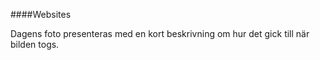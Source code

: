 ####Websites

Dagens foto presenteras med en kort beskrivning om hur det gick till när bilden togs.

